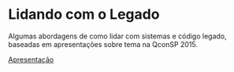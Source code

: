 Lidando com o Legado
====================

Algumas abordagens de como lidar com sistemas e código legado, baseadas em apresentações sobre
tema na QconSP 2015.

[Apresentação](http://inhiding.github.io/lidando-com-legado)
